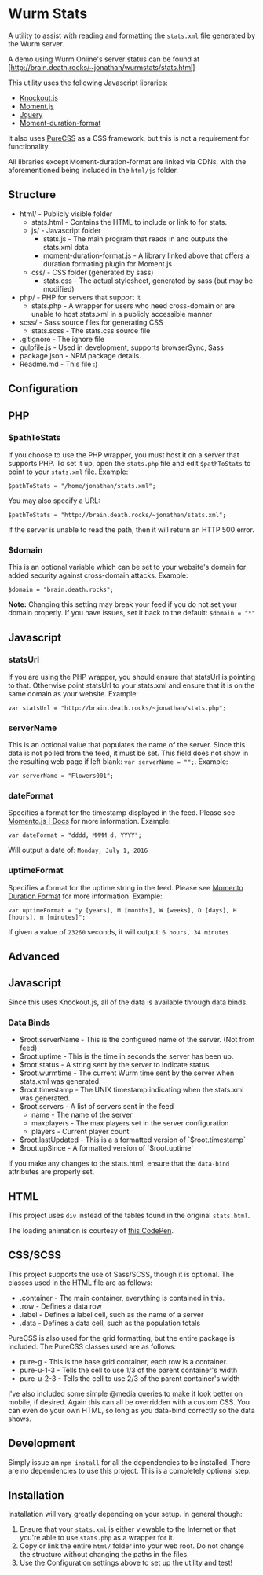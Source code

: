 Wurm Stats
==========
A utility to assist with reading and formatting the `stats.xml` file generated by the Wurm server.

A demo using Wurm Online's server status can be found at [http://brain.death.rocks/~jonathan/wurmstats/stats.html]

This utility uses the following Javascript libraries:
* [Knockout.js](http://knockoutjs.com/)
* [Moment.js](http://momentjs.com/)
* [Jquery](http://jquery.com/)
* [Moment-duration-format](https://github.com/jsmreese/moment-duration-format)

It also uses [PureCSS](http://purecss.io/) as a CSS framework, but this is not a requirement for functionality.

All libraries except Moment-duration-format are linked via CDNs, with the aforementioned being included in the `html/js` folder.

Structure
---------
* html/ - Publicly visible folder
    * stats.html - Contains the HTML to include or link to for stats.
    * js/ - Javascript folder
        * stats.js - The main program that reads in and outputs the stats.xml data
        * moment-duration-format.js - A library linked above that offers a duration formating plugin for Moment.js
    * css/ - CSS folder (generated by sass)
        * stats.css - The actual stylesheet, generated by sass (but may be modified)
* php/ - PHP for servers that support it
    * stats.php - A wrapper for users who need cross-domain or are unable to host stats.xml in a publicly accessible manner
* scss/ - Sass source files for generating CSS
    * stats.scss - The stats.css source file
* .gitignore - The ignore file
* gulpfile.js - Used in development, supports browserSync, Sass
* package.json - NPM package details.
* Readme.md - This file :)

Configuration
-------------
## PHP

### $pathToStats
If you choose to use the PHP wrapper, you must host it on a server that supports PHP.
To set it up, open the `stats.php` file and edit `$pathToStats` to point to your `stats.xml` file.
Example:
```
$pathToStats = "/home/jonathan/stats.xml";
```
You may also specify a URL:
```
$pathToStats = "http://brain.death.rocks/~jonathan/stats.xml";
```
If the server is unable to read the path, then it will return an HTTP 500 error.

### $domain
This is an optional variable which can be set to your website's domain for added security against cross-domain attacks.
Example:
```
$domain = "brain.death.rocks";
```
**Note:** Changing this setting may break your feed if you do not set your domain properly. If you have issues, set it back to the default: `$domain = "*"`

## Javascript

### statsUrl
If you are using the PHP wrapper, you should ensure that statsUrl is pointing to that.
Otherwise point statsUrl to your stats.xml and ensure that it is on the same domain as your website.
Example:
```
var statsUrl = "http://brain.death.rocks/~jonathan/stats.php";
```

### serverName
This is an optional value that populates the name of the server. Since this data is not polled from the feed, it must be set.
This field does not show in the resulting web page if left blank: `var serverName = "";`.
Example:
```
var serverName = "Flowers001";
```

### dateFormat
Specifies a format for the timestamp displayed in the feed. Please see [Momento.js | Docs](http://momentjs.com/docs/#/displaying/format/) for more information.
Example:
```
var dateFormat = "dddd, MMMM d, YYYY";
```
Will output a date of: `Monday, July 1, 2016`

### uptimeFormat
Specifies a format for the uptime string in the feed. Please see [Momento Duration Format](https://github.com/jsmreese/moment-duration-format) for more information.
Example:
```
var uptimeFormat = "y [years], M [months], W [weeks], D [days], H [hours], m [minutes]";
```
If given a value of `23260` seconds, it will output: `6 hours, 34 minutes`

Advanced
--------
## Javascript
Since this uses Knockout.js, all of the data is available through data binds.

### Data Binds
* $root.serverName - This is the configured name of the server. (Not from feed)
* $root.uptime - This is the time in seconds the server has been up.
* $root.status - A string sent by the server to indicate status.
* $root.wurmtime - The current Wurm time sent by the server when stats.xml was generated.
* $root.timestamp - The UNIX timestamp indicating when the stats.xml was generated.
* $root.servers - A list of servers sent in the feed
    * name - The name of the server
    * maxplayers - The max players set in the server configuration
    * players - Current player count
* $root.lastUpdated - This is a a formatted version of `$root.timestamp`
* $root.upSince - A formatted version of `$root.uptime`

If you make any changes to the stats.html, ensure that the `data-bind` attributes are properly set.

## HTML
This project uses `div` instead of the tables found in the original `stats.html`.

The loading animation is courtesy of [this CodePen](https://codepen.io/alanshortis/pen/eJLVXr).

## CSS/SCSS
This project supports the use of Sass/SCSS, though it is optional. The classes used in the HTML file are as follows:
* .container - The main container, everything is contained in this.
* .row - Defines a data row
* .label - Defines a label cell, such as the name of a server
* .data - Defines a data cell, such as the population totals

PureCSS is also used for the grid formatting, but the entire package is included. The PureCSS classes used are as follows:
* pure-g - This is the base grid container, each row is a container.
* pure-u-1-3 - Tells the cell to use 1/3 of the parent container's width
* pure-u-2-3 - Tells the cell to use 2/3 of the parent container's width

I've also included some simple @media queries to make it look better on mobile, if desired. Again this can all be overridden with a custom CSS.
You can even do your own HTML, so long as you data-bind correctly so the data shows.

Development
-----------
Simply issue an `npm install` for all the dependencies to be installed. There are no dependencies to use this project. This is a completely optional step.

Installation
------------
Installation will vary greatly depending on your setup. In general though:
1. Ensure that your `stats.xml` is either viewable to the Internet or that you're able to use `stats.php` as a wrapper for it.
2. Copy or link the entire `html/` folder into your web root. Do not change the structure without changing the paths in the files.
3. Use the Configuration settings above to set up the utility and test!